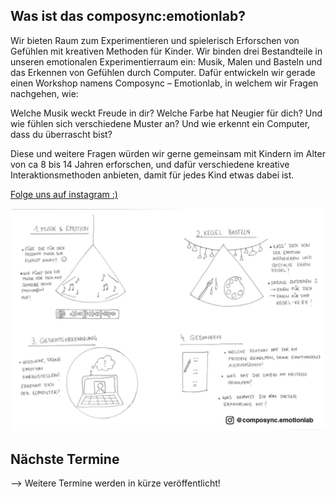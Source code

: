 ## Was ist das composync:emotionlab?
Wir bieten Raum zum Experimentieren und spielerisch Erforschen von Gefühlen mit kreativen Methoden für Kinder. Wir binden drei Bestandteile in unseren emotionalen Experimentierraum ein: Musik, Malen und Basteln und das Erkennen von Gefühlen durch Computer. Dafür entwickeln wir gerade einen Workshop namens Composync – Emotionlab, in welchem wir Fragen nachgehen, wie: 

Welche Musik weckt Freude in dir? Welche Farbe hat Neugier für dich? Und wie fühlen sich verschiedene Muster an? Und wie erkennt ein Computer, dass du überrascht bist? 

Diese und weitere Fragen würden wir gerne gemeinsam mit Kindern im Alter von ca 8 bis 14 Jahren erforschen, und dafür verschiedene kreative Interaktionsmethoden anbieten, damit für jedes Kind etwas dabei ist. 

[Folge uns auf instagram :)](https://www.instagram.com/composync.emotionlab/)

![flyer](/flyer-arenbergpark.jpg)

## Nächste Termine
--> Weitere Termine werden in kürze veröffentlicht!
